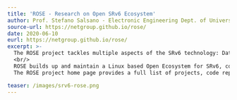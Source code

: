 ```yaml
---
title: 'ROSE - Research on Open SRv6 Ecosystem'
author: Prof. Stefano Salsano - Electronic Engineering Dept. of University of Rome Tor Vergata
source-url: https://netgroup.github.io/rose/
date: 2020-06-10
eurl: https://netgroup.github.io/rose/
excerpt: >-
  The ROSE project tackles multiple aspects of the SRv6 technology: Data Plane, Control Plane, SRv6 host networking stack, integration with applications, integration with Cloud/Data Center Infrastructures.
  <br/>
  ROSE builds up and maintain a Linux based Open Ecosystem for SRv6, composed of several sub-projects, like SRPerf (performance evaluation of SRv6 implementations), SRv6 SDN (gRPC based API for controlling SRv6 Linux routers), SRv6 uSID implementation in Linux and P4 and several others.
  The ROSE project home page provides a full list of projects, code repositories and scientific papers that have been published.

teaser: /images/srv6-rose.png
---
```

